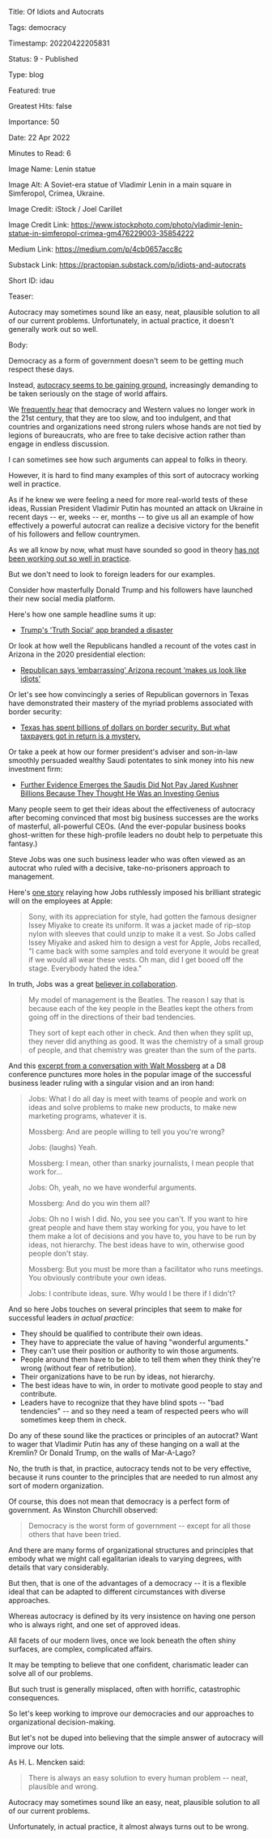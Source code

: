 Title:  Of Idiots and Autocrats

Tags:   democracy

Timestamp: 20220422205831

Status: 9 - Published

Type:   blog

Featured: true

Greatest Hits: false

Importance: 50

Date:   22 Apr 2022

Minutes to Read: 6

Image Name: Lenin statue

Image Alt: A Soviet-era statue of Vladimir Lenin in a main square in Simferopol, Crimea, Ukraine.

Image Credit: iStock / Joel Carillet

Image Credit Link: https://www.istockphoto.com/photo/vladimir-lenin-statue-in-simferopol-crimea-gm476229003-35854222

Medium Link: https://medium.com/p/4cb0657acc8c

Substack Link: https://practopian.substack.com/p/idiots-and-autocrats

Short ID: idau

Teaser:

Autocracy may sometimes sound like an easy, neat, plausible solution to all of our current problems. Unfortunately, in actual practice, it doesn't generally work out so well.


Body:

Democracy as a form of government doesn't seem to be getting much respect these days. 

Instead, [autocracy seems to be gaining ground](https://www.washingtonpost.com/politics/2022/03/18/newly-important-american-political-axis-democracy-vs-autocracy/), increasingly demanding to be taken seriously on the stage of world affairs. 

We [frequently hear](https://www.theguardian.com/media/2021/aug/07/tucker-carlson-hungary-viktor-orban-donald-trump) that democracy and Western values no longer work in the 21st century, that they are too slow, and too indulgent, and that countries and organizations need strong rulers whose hands are not tied by legions of bureaucrats, who are free to take decisive action rather than engage in endless discussion. 

I can sometimes see how such arguments can appeal to folks in theory. 

However, it is hard to find many examples of this sort of autocracy working well in practice. 

As if he knew we were feeling a need for more real-world tests of these ideas, Russian President Vladimir Putin has mounted an attack on Ukraine in recent days -- er, weeks -- er, months -- to give us all an example of how effectively a powerful autocrat  can realize a decisive victory for the benefit of his followers and fellow countrymen. 

As we all know by now, what must have sounded so good in theory [has not been working out so well in practice](https://www.bloomberg.com/news/articles/2022-04-20/putin-s-war-in-ukraine-has-russian-elites-fearing-global-isolation). 

But we don't need to look to foreign leaders for our examples. 

Consider how masterfully Donald Trump and his followers have launched their new social media platform.

Here's how one sample headline sums it up:

* [Trump's 'Truth Social' app branded a disaster](https://www.bbc.com/news/technology-60922717)

Or look at how well the Republicans handled a recount of the  votes cast in Arizona in the 2020 presidential election:

* [Republican says ’embarrassing’ Arizona recount ‘makes us look like idiots’](https://thehill.com/homenews/state-watch/552590-gop-state-senator-in-arizona-recount-makes-us-look-like-idiots/)

Or let's see how convincingly a series of Republican governors in Texas have demonstrated their mastery of the myriad problems associated with border security:

* [Texas has spent billions of dollars on border security. But what taxpayers got in return is a mystery.](https://www.texastribune.org/2022/04/18/texas-border-security-spending/)

Or take a peek at how our former president's adviser and son-in-law smoothly persuaded wealthy Saudi potentates to sink money into his new investment firm:

* [Further Evidence Emerges the Saudis Did Not Pay Jared Kushner Billions Because They Thought He Was an Investing Genius](https://www.vanityfair.com/news/2022/04/jared-kushner-affinity-partners-saudi-arabia-pitch-deck)

Many people seem to get their ideas about the effectiveness of autocracy after becoming convinced that most big business successes are the works of masterful, all-powerful CEOs. (And the ever-popular business books ghost-written for these high-profile leaders no doubt help to perpetuate this fantasy.)

Steve Jobs was one such business leader who was often viewed as an autocrat who ruled with a decisive, take-no-prisoners approach to management.

Here's [one story](https://9to5mac.com/2011/10/11/steve-jobs-book-excerpt-why-he-wore-the-black-mock-turtleneck-uniform/) relaying how Jobs ruthlessly imposed his brilliant strategic will on the employees at Apple:

> Sony, with its appreciation for style, had gotten the famous designer Issey Miyake to create its uniform. It was a jacket made of rip-stop nylon with sleeves that could unzip to make it a vest. So Jobs called Issey Miyake and asked him to design a vest for Apple, Jobs recalled, "I came back with some samples and told everyone it would be great if we would all wear these vests. Oh man, did I get booed off the stage. Everybody hated the idea." 

In truth, Jobs was a great [believer in collaboration](https://www.fastcompany.com/1829788/exclusive-new-wisdom-steve-jobs-technology-hollywood-and-how-good-management-beatles).

> My model of management is the Beatles. The reason I say that is because each of the key people in the Beatles kept the others from going off in the directions of their bad tendencies. 
> 
> They sort of kept each other in check. And then when they split up, they never did anything as good. It was the chemistry of a small group of people, and that chemistry was greater than the sum of the parts.

And this [excerpt from a conversation with Walt Mossberg](https://www.youtube.com/watch?v=-F7o5ipBbvQ) at a D8 conference punctures more holes in the popular image of the successful business leader ruling with a singular vision and an iron hand:

> Jobs: What I do all day is meet with teams of people and work on ideas and solve problems to make new products, to make new marketing programs, whatever it is. 
> 
> Mossberg: And are people willing to tell you you're wrong? 
> 
> Jobs: (laughs) Yeah. 
> 
> Mossberg: I mean, other than snarky journalists, I mean people that work for… 
> 
> Jobs: Oh, yeah, no we have wonderful arguments. 
> 
> Mossberg: And do you win them all? 
> 
> Jobs: Oh no I wish I did. No, you see you can't. If you want to hire great people and have them stay working for you, you have to let them make a lot of decisions and you have to, you have to be run by ideas, not hierarchy. The best ideas have to win, otherwise good people don't stay. 
> 
> Mossberg: But you must be more than a facilitator who runs meetings. You obviously contribute your own ideas. 
> 
> Jobs: I contribute ideas, sure. Why would I be there if I didn't?

And so here Jobs touches on several principles that seem to make for successful leaders *in actual practice*:

+ They should be qualified to contribute their own ideas. 
+ They have to appreciate the value of having "wonderful arguments."
+ They can't use their position or authority to win those arguments. 
+ People around them have to be able to tell them when they think they're wrong (without fear of retribution). 
+ Their organizations have to be run by ideas, not hierarchy. 
+ The best ideas have to win, in order to motivate good people to stay and contribute.
+ Leaders have to recognize that they have blind spots -- "bad tendencies" -- and so they need a team of respected peers who will sometimes keep them in check. 

Do any of these sound like the practices or principles of an autocrat? Want to wager that Vladimir Putin has any of these hanging on a wall at the Kremlin? Or Donald Trump, on the walls of Mar-A-Lago?

No, the truth is that, in practice, autocracy tends not to be very effective, because it runs counter to the principles that are needed to run almost any sort of modern organization. 

Of course, this does not mean that democracy is a perfect form of government. As Winston Churchill observed:

> Democracy is the worst form of government -- except for all those others that have been tried.

And there are many forms of organizational structures and principles that embody what we might call egalitarian ideals to varying degrees, with details that vary considerably. 

But then, that is one of the advantages of a democracy -- it is a flexible ideal that can be adapted to different circumstances with diverse approaches.

Whereas autocracy is defined by its very insistence on having one person who is always right, and one set of approved ideas. 

All facets of our modern lives, once we look beneath the often shiny surfaces, are complex, complicated affairs. 

It may be tempting to believe that one confident, charismatic leader can solve all of our problems. 

But such trust is generally misplaced, often with horrific, catastrophic consequences. 

So let's keep working to improve our democracies and our approaches to organizational decision-making. 

But let's not be duped into believing that the simple answer of autocracy will improve our lots. 

As H. L. Mencken said:

> There is always an easy solution to every human problem -- neat, plausible and wrong.

Autocracy may sometimes sound like an easy, neat, plausible solution to all of our current problems. 

Unfortunately, in actual practice, it almost always turns out to be wrong.
